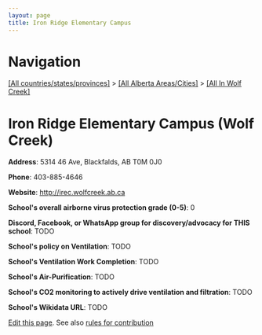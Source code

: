 ```yaml
---
layout: page
title: Iron Ridge Elementary Campus
---
```

# Navigation

[[All countries/states/provinces]](../../..) > [[All Alberta Areas/Cities]](../..) > [[All In Wolf Creek]](..)

# Iron Ridge Elementary Campus (Wolf Creek)

**Address**: 5314 46 Ave, Blackfalds, AB T0M 0J0

**Phone**: 403-885-4646

**Website**: <http://irec.wolfcreek.ab.ca>

**School's overall airborne virus protection grade (0-5)**: 0

**Discord, Facebook, or WhatsApp group for discovery/advocacy for THIS school**: TODO

**School's policy on Ventilation**: TODO

**School's Ventilation Work Completion**: TODO

**School's Air-Purification**: TODO

**School's CO2 monitoring to actively drive ventilation and filtration**: TODO

**School's Wikidata URL**: TODO


[Edit this page](https://github.com/ventilate-schools/AB/edit/main/./Wolf_Creek/Iron_Ridge_Elementary_Campus.md). See also [rules for contribution](../../../contribution-rules/)